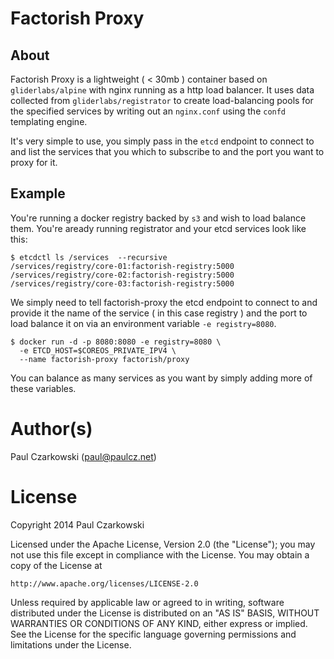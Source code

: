 Factorish Proxy
===============

About
-----

Factorish Proxy is a lightweight ( < 30mb ) container based on `gliderlabs/alpine` with nginx running as a http load balancer.  It uses data collected from `gliderlabs/registrator` to create load-balancing pools for the specified services by writing out an `nginx.conf` using the `confd` templating engine.

It's very simple to use, you simply pass in the `etcd` endpoint to connect to and list the services that you which to subscribe to and the port you want to proxy for it.

Example
-------

You're running a docker registry backed by `s3` and wish to load balance them.  You're aready running registrator and your etcd services look like this:

```
$ etcdctl ls /services  --recursive
/services/registry/core-01:factorish-registry:5000
/services/registry/core-02:factorish-registry:5000
/services/registry/core-03:factorish-registry:5000
```

We simply need to tell factorish-proxy the etcd endpoint to connect to and provide it the name of the service ( in this case registry ) and the port to load balance it on via an environment variable `-e registry=8080`.

```
$ docker run -d -p 8080:8080 -e registry=8080 \
  -e ETCD_HOST=$COREOS_PRIVATE_IPV4 \
  --name factorish-proxy factorish/proxy
```

You can balance as many services as you want by simply adding more of these variables.


Author(s)
======

Paul Czarkowski (paul@paulcz.net)

License
=======

Copyright 2014 Paul Czarkowski

Licensed under the Apache License, Version 2.0 (the "License");
you may not use this file except in compliance with the License.
You may obtain a copy of the License at

    http://www.apache.org/licenses/LICENSE-2.0

Unless required by applicable law or agreed to in writing, software
distributed under the License is distributed on an "AS IS" BASIS,
WITHOUT WARRANTIES OR CONDITIONS OF ANY KIND, either express or implied.
See the License for the specific language governing permissions and
limitations under the License.
